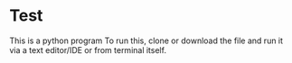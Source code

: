 # Test
This is a python program
To run this, clone or download the file and run it via a text editor/IDE or from terminal itself.
